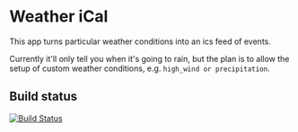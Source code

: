Weather iCal
============

This app turns particular weather conditions into an ics feed of events.

Currently it'll only tell you when it's going to rain, but the plan
is to allow the setup of custom weather conditions, e.g. `high_wind or
precipitation`.


Build status
------------

[![Build Status](https://travis-ci.org/steeeve/weather_ical.svg?branch=master)](https://travis-ci.org/steeeve/weather_ical)
